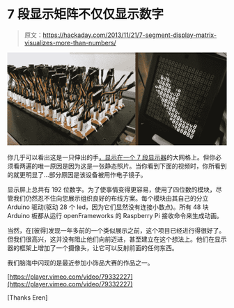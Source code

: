 # 7 段显示矩阵不仅仅显示数字

> 原文：<https://hackaday.com/2013/11/21/7-segment-display-matrix-visualizes-more-than-numbers/>

![digit-7-segment-visualization](img/01a082862269e416d3ecfac159cce967.png)

你几乎可以看出这是一只伸出的手[，显示在一个 7 段显示器](http://labs.teehanlax.com/project/digit)的大网格上。但你必须看两遍的唯一原因是因为这是一张静态照片。当你看到下面的视频时，你所看到的就更明显了…部分原因是该设备被用作电子镜子。

显示屏上总共有 192 位数字。为了使事情变得更容易，使用了四位数的模块，尽管我们仍然忍不住向您展示组织良好的布线方案。每个模块由其自己的分立 Arduino 驱动(驱动 28 个 led，因为它们显然没有连接小数点)。所有 48 块 Arduino 板都从运行 openFrameworks 的 Raspberry Pi 接收命令来生成动画。

当然，在[彼得]发现一年多前的一个类似展示之前，这个项目已经进行得很好了。但我们很高兴，这并没有阻止他们向前迈进，甚至建立在这个想法上。他们在显示器的框架上增加了一个摄像头，让它可以反射前面的任何东西。

我们脑海中闪现的是最近参加小饰品大赛的作品之一。

[https://player.vimeo.com/video/79332227](https://player.vimeo.com/video/79332227)

[Thanks Eren]